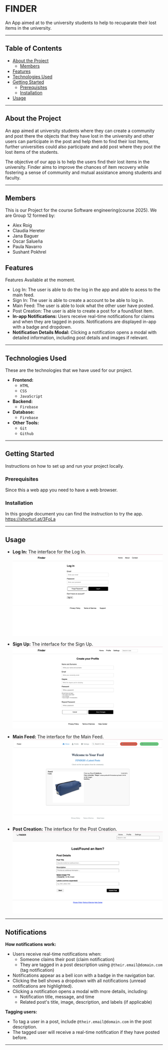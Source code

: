 # FINDER

An App aimed at to the university students to help to recuparate their lost items in the university. 

---

## Table of Contents

* [About the Project](#about-the-project)
    * [Members](#members)
* [Features](#features)
* [Technologies Used](#technologies-used)
* [Getting Started](#getting-started)
    * [Prerequisites](#prerequisites)
    * [Installation](#installation)
* [Usage](#usage)


---

## About the Project

An app aimed at university students where they can create a community and post there the objects that they have lost in the university and other users can participate in the post and help them to find their lost items, further universities could also participate and add post where they post the lost items of the students. 

The objective of our app is to help the users find their lost items in the university. Finder aims to improve the chances of item recovery while fostering a sense of community and mutual assistance among students and faculty.

---

## Members
This is our Project for the course Software engineering(course 2025). We are Group 12 formed by:
 - Alex Roig
 - Claudia Hereter
 - Jana Baguer
 - Oscar Salueña
 - Paula Navarro
 - Sushant Pokhrel


## Features

Features Available at the moment. 

* Log In: The user is able to do the log in the app and able to acess to the main feed.
* Sign In: The user is able to create a account to be able to log in.
* Main Feed: The user is able to look what the other user have posted.
* Post Creation: The user is able to create a post for a found/lost item.
* **In-app Notifications:** Users receive real-time notifications for claims and when they are tagged in posts. Notifications are displayed in-app with a badge and dropdown.
* **Notification Details Modal:** Clicking a notification opens a modal with detailed information, including post details and images if relevant.

---

## Technologies Used

These are the technologies that we have used for our project.

* **Frontend:**
    * `HTML`
    * `CSS`
    * `JavaScript`
* **Backend:**
    * `Firebase`
* **Database:**
    * `Firebase`
* **Other Tools:**
    * `Git`
    * `Github`

---

## Getting Started

Instructions on how to set up and run your project locally.

### Prerequisites

Since this a web app you need to have a web browser. 

### Installation

In this google document you can find the instruction to try the app.
https://shorturl.at/3FoLa

---

## Usage

* **Log In:** The interface for the Log In.  
  ![Log In](readme_img/login.png)
  
* **Sign Up:** The interface for the Sign Up.  
  ![Sign UP](readme_img/signup.png)
  
* **Main Feed:** The interface for the Main Feed.  
  ![Main Feed](readme_img/main_page.png)
  
* **Post Creation:** The interface for the Post Creation.  
  ![Post Creation](readme_img/postcreation.png)

---

## Notifications

**How notifications work:**
- Users receive real-time notifications when:
  - Someone claims their post (claim notification)
  - They are tagged in a post description using `@their.email@domain.com` (tag notification)
- Notifications appear as a bell icon with a badge in the navigation bar.
- Clicking the bell shows a dropdown with all notifications (unread notifications are highlighted).
- Clicking a notification opens a modal with more details, including:
  - Notification title, message, and time
  - Related post's title, image, description, and labels (if applicable)

**Tagging users:**
- To tag a user in a post, include `@their.email@domain.com` in the post description.
- The tagged user will receive a real-time notification if they have posted before.

---


